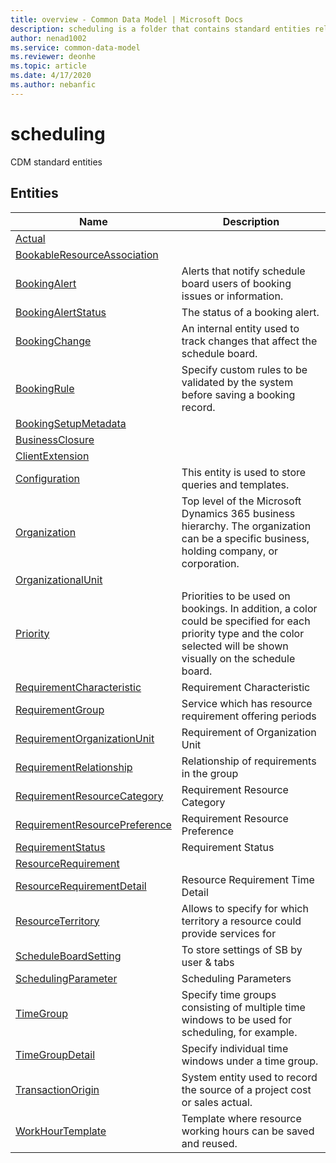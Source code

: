 ```yaml
---
title: overview - Common Data Model | Microsoft Docs
description: scheduling is a folder that contains standard entities related to the Common Data Model.
author: nenad1002
ms.service: common-data-model
ms.reviewer: deonhe
ms.topic: article
ms.date: 4/17/2020
ms.author: nebanfic
---
```


# scheduling

CDM standard entities  

## Entities

|Name|Description|
|---|---|
|[Actual](Actual.md)||
|[BookableResourceAssociation](BookableResourceAssociation.md)||
|[BookingAlert](BookingAlert.md)|Alerts that notify schedule board users of booking issues or information.|
|[BookingAlertStatus](BookingAlertStatus.md)|The status of a booking alert.|
|[BookingChange](BookingChange.md)|An internal entity used to track changes that affect the schedule board.|
|[BookingRule](BookingRule.md)|Specify custom rules to be validated by the system before saving a booking record.|
|[BookingSetupMetadata](BookingSetupMetadata.md)||
|[BusinessClosure](BusinessClosure.md)||
|[ClientExtension](ClientExtension.md)||
|[Configuration](Configuration.md)|This entity is used to store queries and templates.|
|[Organization](Organization.md)|Top level of the Microsoft Dynamics 365 business hierarchy. The organization can be a specific business, holding company, or corporation.|
|[OrganizationalUnit](OrganizationalUnit.md)||
|[Priority](Priority.md)|Priorities to be used on bookings. In addition, a color could be specified for each priority type and the color selected will be shown visually on the schedule board.|
|[RequirementCharacteristic](RequirementCharacteristic.md)|Requirement Characteristic|
|[RequirementGroup](RequirementGroup.md)|Service which has resource requirement offering periods|
|[RequirementOrganizationUnit](RequirementOrganizationUnit.md)|Requirement of Organization Unit|
|[RequirementRelationship](RequirementRelationship.md)|Relationship of requirements in the group|
|[RequirementResourceCategory](RequirementResourceCategory.md)|Requirement Resource Category|
|[RequirementResourcePreference](RequirementResourcePreference.md)|Requirement Resource Preference|
|[RequirementStatus](RequirementStatus.md)|Requirement Status|
|[ResourceRequirement](ResourceRequirement.md)||
|[ResourceRequirementDetail](ResourceRequirementDetail.md)|Resource Requirement Time Detail|
|[ResourceTerritory](ResourceTerritory.md)|Allows to specify for which territory a resource could provide services for|
|[ScheduleBoardSetting](ScheduleBoardSetting.md)|To store settings of SB by user & tabs|
|[SchedulingParameter](SchedulingParameter.md)|Scheduling Parameters|
|[TimeGroup](TimeGroup.md)|Specify time groups consisting of multiple time windows to be used for scheduling, for example.|
|[TimeGroupDetail](TimeGroupDetail.md)|Specify individual time windows under a time group.|
|[TransactionOrigin](TransactionOrigin.md)|System entity used to record the source of a project cost or sales actual.|
|[WorkHourTemplate](WorkHourTemplate.md)|Template where resource working hours can be saved and reused.|
